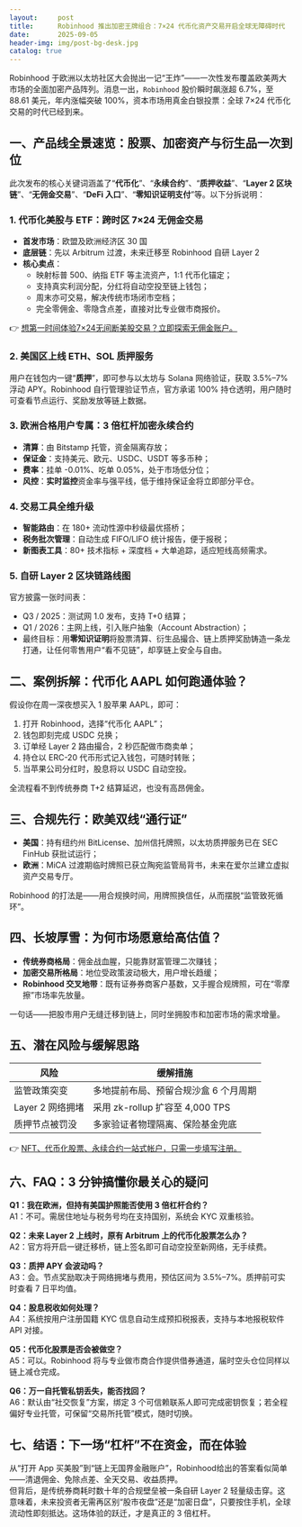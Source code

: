```yaml
---
layout:     post
title:      Robinhood 推出加密王牌组合：7×24 代币化资产交易开启全球无障碍时代
date:       2025-09-05
header-img: img/post-bg-desk.jpg
catalog: true
---
```


Robinhood 于欧洲以太坊社区大会抛出一记“王炸”——一次性发布覆盖欧美两大市场的全面加密产品阵列。消息一出，`Robinhood` 股价瞬时飙涨超 6.7%，至 88.61 美元，年内涨幅突破 100%，资本市场用真金白银投票：全球 7×24 代币化交易的时代已经到来。

## 一、产品线全景速览：股票、加密资产与衍生品一次到位

此次发布的核心关键词涵盖了“**代币化**”、“**永续合约**”、“**质押收益**”、“**Layer 2 区块链**”、“**无佣金交易**”、“**DeFi 入口**”、“**零知识证明支付**”等。以下分拆说明：

### 1. 代币化美股与 ETF：跨时区 7×24 无佣金交易

- **首发市场**：欧盟及欧洲经济区 30 国  
- **底层链**：先以 Arbitrum 过渡，未来迁移至 Robinhood 自研 Layer 2  
- **核心卖点**：  
  - 映射标普 500、纳指 ETF 等主流资产，1:1 代币化锚定；  
  - 支持真实利润分配，分红将自动空投至链上钱包；  
  - 周末亦可交易，解决传统市场闭市空档；  
  - 完全零佣金、零隐含点差，直接对比专业做市商报价。  

👉 [想第一时间体验7×24无间断美股交易？立即探索无佣金账户。](https://okxdog.com/)

### 2. 美国区上线 ETH、SOL 质押服务

用户在钱包内一键“**质押**”，即可参与以太坊与 Solana 网络验证，获取 3.5%–7% 浮动 APY。Robinhood 自行管理验证节点，官方承诺 100% 持仓透明，用户随时可查看节点运行、奖励发放等链上数据。

### 3. 欧洲合格用户专属：3 倍杠杆加密永续合约

- **清算**：由 Bitstamp 托管，资金隔离存放；  
- **保证金**：支持美元、欧元、USDC、USDT 等多币种；  
- **费率**：挂单 -0.01%、吃单 0.05%，处于市场低分位；  
- **风控**：**实时监控**资金率与强平线，低于维持保证金将立即部分平仓。  

### 4. 交易工具全维升级

- **智能路由**：在 180+ 流动性源中秒级最优搭桥；  
- **税务批次管理**：自动生成 FIFO/LIFO 统计报告，便于报税；  
- **新图表工具**：80+ 技术指标 + 深度档 + 大单追踪，适应短线高频需求。  

### 5. 自研 Layer 2 区块链路线图

官方披露一张时间表：

- Q3 / 2025：测试网 1.0 发布，支持 T+0 结算；  
- Q1 / 2026：主网上线，引入账户抽象（Account Abstraction）；  
- 最终目标：用**零知识证明**将股票清算、衍生品撮合、链上质押奖励铸造一条龙打通，让任何零售用户“看不见链”，却享链上安全与自由。

## 二、案例拆解：代币化 AAPL 如何跑通体验？

假设你在周一深夜想买入 1 股苹果 AAPL，即可：

1. 打开 Robinhood，选择“代币化 AAPL”；  
2. 钱包即刻完成 USDC 兑换；  
3. 订单经 Layer 2 路由撮合，2 秒匹配做市商卖单；  
4. 持仓以 ERC-20 代币形式记入钱包，可随时转账；  
5. 当苹果公司分红时，股息将以 USDC 自动空投。  

全流程看不到传统券商 T+2 结算延迟，也没有高昂佣金。

## 三、合规先行：欧美双线“通行证”

- **美国**：持有纽约州 BitLicense、加州信托牌照，以太坊质押服务已在 SEC FinHub 获批试运行；  
- **欧洲**：MiCA 过渡期临时牌照已获立陶宛监管局背书，未来在爱尔兰建立虚拟资产交易专厅。  

Robinhood 的打法是——用合规换时间，用牌照换信任，从而摆脱“监管致死循环”。

## 四、长坡厚雪：为何市场愿意给高估值？

- **传统券商格局**：佣金战血腥，只能靠财富管理二次赚钱；  
- **加密交易所格局**：地位受政策波动极大，用户增长趋缓；  
- **Robinhood 交叉地带**：既有证券券商客户基数，又手握合规牌照，可在“零摩擦”市场率先放量。  

一句话——把股市用户无缝迁移到链上，同时坐拥股市和加密市场的需求增量。

## 五、潜在风险与缓解思路

| 风险                | 缓解措施                               |
|---------------------|----------------------------------------|
| 监管政策突变        | 多地提前布局、预留合规沙盒 6 个月周期 |
| Layer 2 网络拥堵    | 采用 zk-rollup 扩容至 4,000 TPS       |
| 质押节点被罚没      | 多家验证者物理隔离、保险基金兜底      |

👉 [NFT、代币化股票、永续合约一站式帐户，只需一步填写注册。](https://okxdog.com/)

## 六、FAQ：3 分钟搞懂你最关心的疑问

**Q1：我在欧洲，但持有美国护照能否使用 3 倍杠杆合约？**  
A1：不可。需居住地址与税务号均在支持国别，系统会 KYC 双重核验。  

**Q2：未来 Layer 2 上线时，原有 Arbitrum 上的代币化股票怎么办？**  
A2：官方将开启一键迁移桥，链上签名即可自动空投至新网络，无手续费。  

**Q3：质押 APY 会波动吗？**  
A3：会。节点奖励取决于网络拥堵与费用，预估区间为 3.5%–7%。质押前可实时查看 7 日平均值。  

**Q4：股息税收如何处理？**  
A4：系统按用户注册国籍 KYC 信息自动生成预扣税报表，支持与本地报税软件 API 对接。  

**Q5：代币化股票是否会被做空？**  
A5：可以。Robinhood 将与专业做市商合作提供借券通道，届时空头仓位同样以链上减仓完成。  

**Q6：万一自托管私钥丢失，能否找回？**  
A6：默认由“社交恢复”方案，绑定 3 个可信赖联系人即可完成密钥恢复；若全程偏好专业托管，可保留“交易所托管”模式，随时切换。

## 七、结语：下一场“杠杆”不在资金，而在体验

从“打开 App 买美股”到“链上无国界金融账户”，Robinhood给出的答案看似简单——清退佣金、免除点差、全天交易、收益质押。  
但背后，是传统券商耗时数十年的合规壁垒被一条自研 Layer 2 轻量级击穿。这意味着，未来投资者无需再区别“股市夜盘”还是“加密日盘”，只要按住手机，全球流动性即刻抵达。这场体验的跃迁，才是真正的 3 倍杠杆。